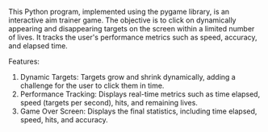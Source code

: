This Python program, implemented using the pygame library, is an interactive aim trainer game. The objective is to click on dynamically appearing and disappearing targets on the screen within a limited number of lives. It tracks the user's performance metrics such as speed, accuracy, and elapsed time.

Features:
1. Dynamic Targets: Targets grow and shrink dynamically, adding a challenge for the user to click them in time.
2. Performance Tracking: Displays real-time metrics such as time elapsed, speed (targets per second), hits, and remaining lives.
3. Game Over Screen: Displays the final statistics, including time elapsed, speed, hits, and accuracy.
